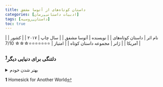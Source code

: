 ```yaml
---
title: داستان کوتاه‌‌های از آتوسا مشفق
categories: [ادبیات داستانی,رمان]
tags: [داستان,روسیه]
toc: true
---
```


| نام اثر | داستان کوتاه‌های |
| نویسنده | آتوسا مشفق |
| سال چاپ | ۲۰۱۷  |
| کشور | آمریکا  |
| ژانر | مجموعه داستان کوتاه  |
| امتیاز | ⭐⭐⭐⭐⭐⭐⭐☆☆☆ 7/10  |


### دلتنگی برای دنیایی دیگر<sup id="a1">[1](#f1)</sup>

<details>
  <summary>بهتر شدن خودم</summary>
  یک معلم افسرده و الکلی در شغل و زندگی‌اش در نیویورک سرگردان است و به روابط شکست‌خورده و آرزوهای از دست رفته‌اش فکر می‌کند، تا اینکه تصمیم می‌گیرد با ترک شغلش تغییر کوچکی ایجاد کند - نه لزوماً برای بهتر شدن، بلکه برای انجام کاری.
</details>


<b id="f1">1</b> <span class="footnote">Homesick for Another World</span>[↩](#a1)